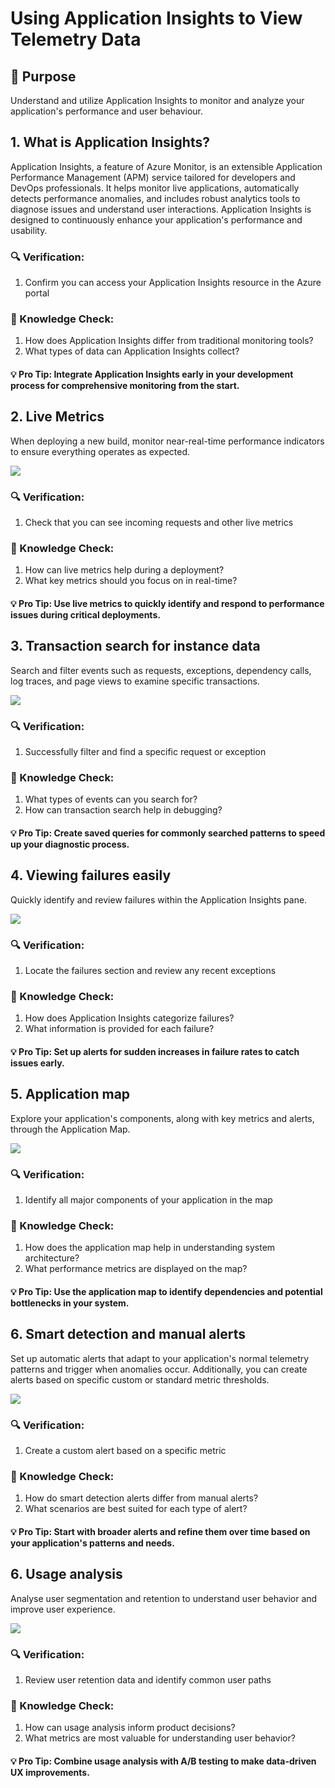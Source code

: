# Using Application Insights to View Telemetry Data

## 🎯 Purpose
Understand and utilize Application Insights to monitor and analyze your application's performance and user behaviour.

## 1. What is Application Insights?

Application Insights, a feature of Azure Monitor, is an extensible Application Performance Management (APM) service tailored for developers and DevOps professionals. It helps monitor live applications, automatically detects performance anomalies, and includes robust analytics tools to diagnose issues and understand user interactions. Application Insights is designed to continuously enhance your application's performance and usability.

### 🔍 Verification:
1. Confirm you can access your Application Insights resource in the Azure portal

### 🧠 Knowledge Check:
1. How does Application Insights differ from traditional monitoring tools?
2. What types of data can Application Insights collect?

#### 💡 Pro Tip: Integrate Application Insights early in your development process for comprehensive monitoring from the start. 

## 2. Live Metrics
When deploying a new build, monitor near-real-time performance indicators to ensure everything operates as expected.

![](images/monitoring-and-alerting-1.PNG)

### 🔍 Verification:
1. Check that you can see incoming requests and other live metrics

### 🧠 Knowledge Check:
1. How can live metrics help during a deployment?
2. What key metrics should you focus on in real-time?

#### 💡 Pro Tip: Use live metrics to quickly identify and respond to performance issues during critical deployments.

## 3. Transaction search for instance data
Search and filter events such as requests, exceptions, dependency calls, log traces, and page views to examine specific transactions.

![](images/monitoring-and-alerting-2.PNG)

### 🔍 Verification:
1. Successfully filter and find a specific request or exception

### 🧠 Knowledge Check:
1. What types of events can you search for?
2. How can transaction search help in debugging?

#### 💡 Pro Tip: Create saved queries for commonly searched patterns to speed up your diagnostic process.

## 4. Viewing failures easily
Quickly identify and review failures within the Application Insights pane.

![](images/monitoring-and-alerting-3.PNG)

### 🔍 Verification:
1. Locate the failures section and review any recent exceptions

### 🧠 Knowledge Check:
1. How does Application Insights categorize failures?
2. What information is provided for each failure?

#### 💡 Pro Tip: Set up alerts for sudden increases in failure rates to catch issues early. 

## 5. Application map
Explore your application's components, along with key metrics and alerts, through the Application Map.

![](images/monitoring-and-alerting-4.PNG)

### 🔍 Verification:
1. Identify all major components of your application in the map

### 🧠 Knowledge Check:
1. How does the application map help in understanding system architecture?
2. What performance metrics are displayed on the map?

#### 💡 Pro Tip: Use the application map to identify dependencies and potential bottlenecks in your system.

## 6. Smart detection and manual alerts
Set up automatic alerts that adapt to your application's normal telemetry patterns and trigger when anomalies occur. Additionally, you can create alerts based on specific custom or standard metric thresholds.

![](images/monitoring-and-alerting-5.PNG)

### 🔍 Verification:
1. Create a custom alert based on a specific metric

### 🧠 Knowledge Check:
1. How do smart detection alerts differ from manual alerts?
2. What scenarios are best suited for each type of alert?

#### 💡 Pro Tip: Start with broader alerts and refine them over time based on your application's patterns and needs.

## 6. Usage analysis
Analyse user segmentation and retention to understand user behavior and improve user experience.

![](images/monitoring-and-alerting-6.PNG)

### 🔍 Verification:
1. Review user retention data and identify common user paths

### 🧠 Knowledge Check:
1. How can usage analysis inform product decisions?
2. What metrics are most valuable for understanding user behavior?

#### 💡 Pro Tip: Combine usage analysis with A/B testing to make data-driven UX improvements.
